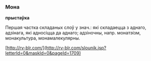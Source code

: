 ### Мона
**прыстаўка**

Першая частка складаных слоў у знач.: які складаецца з аднаго, адзінага, які адносіцца да аднаго; адзіночны, напр. монатэізм, монакультура, монамалекулярны.

<a rel="author">[http://rv-blr.com/](http://rv-blr.com/slounik.jsp?letterId=0&maskId=0&pageId=1709)</a>
